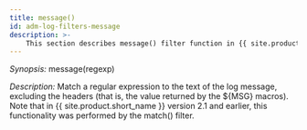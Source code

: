 ```yaml
---
title: message()
id: adm-log-filters-message
description: >-
	This section describes message() filter function in {{ site.product.short_name }}.
---
```


*Synopsis:* message(regexp)

*Description:* Match a regular expression to the text of the log
message, excluding the headers (that is, the value returned by the ${MSG}
macros). Note that in {{ site.product.short_name }} version 2.1 and earlier, this
functionality was performed by the match() filter.
